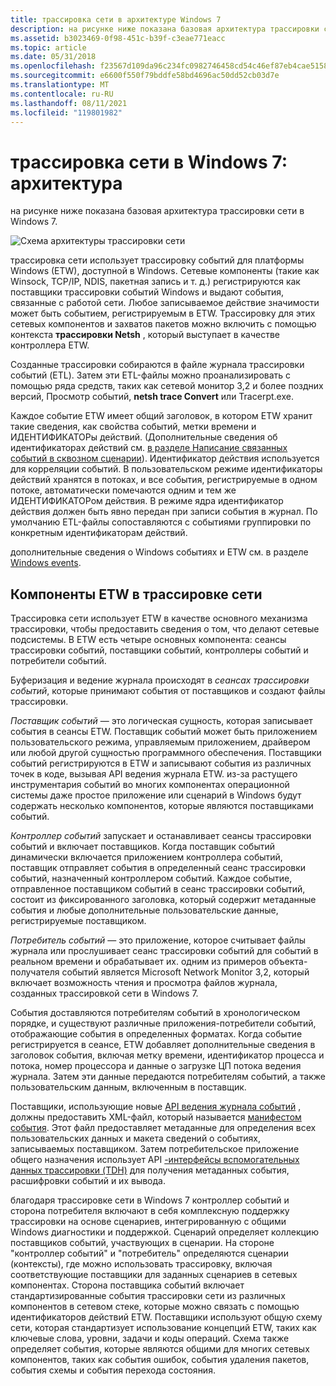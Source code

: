 ```yaml
---
title: трассировка сети в архитектуре Windows 7
description: на рисунке ниже показана базовая архитектура трассировки сети в Windows 7.
ms.assetid: b3023469-0f98-451c-b39f-c3eae771eacc
ms.topic: article
ms.date: 05/31/2018
ms.openlocfilehash: f23567d109da96c234fc0982746458cd54c46ef87eb4cae5158cc1b14aedeea9
ms.sourcegitcommit: e6600f550f79bddfe58bd4696ac50dd52cb03d7e
ms.translationtype: MT
ms.contentlocale: ru-RU
ms.lasthandoff: 08/11/2021
ms.locfileid: "119801982"
---
```

# <a name="network-tracing-in-windows-7-architecture"></a>трассировка сети в Windows 7: архитектура

на рисунке ниже показана базовая архитектура трассировки сети в Windows 7.

![Схема архитектуры трассировки сети](images/ut1.png)

трассировка сети использует трассировку событий для платформы Windows (ETW), доступной в Windows. Сетевые компоненты (такие как Winsock, TCP/IP, NDIS, пакетная запись и т. д.) регистрируются как поставщики трассировки событий Windows и выдают события, связанные с работой сети. Любое записываемое действие значимости может быть событием, регистрируемым в ETW. Трассировку для этих сетевых компонентов и захватов пакетов можно включить с помощью контекста **трассировки Netsh** , который выступает в качестве контроллера ETW.

Созданные трассировки собираются в файле журнала трассировки событий (ETL). Затем эти ETL-файлы можно проанализировать с помощью ряда средств, таких как сетевой монитор 3,2 и более поздних версий, Просмотр событий, **netsh trace Convert** или Tracerpt.exe.

Каждое событие ETW имеет общий заголовок, в котором ETW хранит такие сведения, как свойства событий, метки времени и ИДЕНТИФИКАТОРы действий. (Дополнительные сведения об идентификаторах действий см. [в разделе Написание связанных событий в сквозном сценарии](../etw/writing-related-events-in-an-end-to-end-scenario.md)). Идентификатор действия используется для корреляции событий. В пользовательском режиме идентификаторы действий хранятся в потоках, и все события, регистрируемые в одном потоке, автоматически помечаются одним и тем же ИДЕНТИФИКАТОРом действия. В режиме ядра идентификатор действия должен быть явно передан при записи события в журнал. По умолчанию ETL-файлы сопоставляются с событиями группировки по конкретным идентификаторам действий.

дополнительные сведения о Windows событиях и ETW см. в разделе [Windows events](../events/windows-events.md).

## <a name="etw-components-in-network-tracing"></a>Компоненты ETW в трассировке сети

Трассировка сети использует ETW в качестве основного механизма трассировки, чтобы предоставить сведения о том, что делают сетевые подсистемы. В ETW есть четыре основных компонента: сеансы трассировки событий, поставщики событий, контроллеры событий и потребители событий.

Буферизация и ведение журнала происходят в *сеансах трассировки событий*, которые принимают события от поставщиков и создают файлы трассировки.

*Поставщик событий* — это логическая сущность, которая записывает события в сеансы ETW. Поставщик событий может быть приложением пользовательского режима, управляемым приложением, драйвером или любой другой сущностью программного обеспечения. Поставщики событий регистрируются в ETW и записывают события из различных точек в коде, вызывая API ведения журнала ETW. из-за растущего инструментария событий во многих компонентах операционной системы даже простое приложение или сценарий в Windows будут содержать несколько компонентов, которые являются поставщиками событий.

*Контроллер событий* запускает и останавливает сеансы трассировки событий и включает поставщиков. Когда поставщик событий динамически включается приложением контроллера событий, поставщик отправляет события в определенный сеанс трассировки событий, назначенный контроллером событий. Каждое событие, отправленное поставщиком событий в сеанс трассировки событий, состоит из фиксированного заголовка, который содержит метаданные события и любые дополнительные пользовательские данные, регистрируемые поставщиком.

*Потребитель событий* — это приложение, которое считывает файлы журнала или прослушивает сеанс трассировки событий для событий в реальном времени и обрабатывает их. одним из примеров объекта-получателя событий является Microsoft Network Monitor 3,2, который включает возможность чтения и просмотра файлов журнала, созданных трассировкой сети в Windows 7.

События доставляются потребителям событий в хронологическом порядке, и существуют различные приложения-потребители событий, отображающие события в определенных форматах. Когда событие регистрируется в сеансе, ETW добавляет дополнительные сведения в заголовок события, включая метку времени, идентификатор процесса и потока, номер процессора и данные о загрузке ЦП потока ведения журнала. Затем эти данные передаются потребителям событий, а также пользовательским данным, включенным в поставщик.

Поставщики, использующие новые [API ведения журнала событий](/windows/win32/api/evntprov/nf-evntprov-eventwrite) , должны предоставить XML-файл, который называется [манифестом события](../wes/eventschema-schema.md). Этот файл предоставляет метаданные для определения всех пользовательских данных и макета сведений о событиях, записываемых поставщиком. Затем потребительское приложение общего назначения использует API [-интерфейсы вспомогательных данных трассировки (TDH)](/windows/win32/api/tdh/) для получения метаданных события, расшифровки событий и их вывода.

благодаря трассировке сети в Windows 7 контроллер событий и сторона потребителя включают в себя комплексную поддержку трассировки на основе сценариев, интегрированную с общими Windows диагностики и поддержкой. Сценарий определяет коллекцию поставщиков событий, участвующих в сценарии. На стороне "контроллер событий" и "потребитель" определяются сценарии (контексты), где можно использовать трассировку, включая соответствующие поставщики для заданных сценариев в сетевых компонентах. Сторона поставщика событий включает стандартизированные события трассировки сети из различных компонентов в сетевом стеке, которые можно связать с помощью идентификаторов действий ETW. Поставщики используют общую схему сети, которая стандартизует использование концепций ETW, таких как ключевые слова, уровни, задачи и коды операций. Схема также определяет события, которые являются общими для многих сетевых компонентов, таких как события ошибок, события удаления пакетов, события схемы и события перехода состояния.

 

 